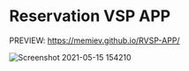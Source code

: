 # Reservation VSP APP

 PREVIEW: https://memiev.github.io/RVSP-APP/

![Screenshot 2021-05-15 154210](https://user-images.githubusercontent.com/60774707/118361479-50c7f100-b594-11eb-8250-89e852ae7662.jpg)
